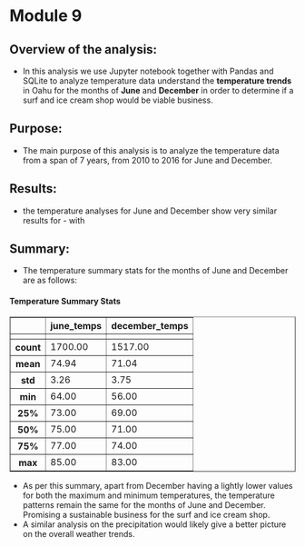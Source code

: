 # Module 9
## Overview  of the analysis:
* In this analysis we use Jupyter notebook together with Pandas and SQLite to analyze temperature data understand the **temperature trends** in Oahu for the months of **June** and **December** in order to determine if a surf and ice cream shop would be viable business.
## Purpose:
* The main purpose of this analysis is to analyze the temperature data from a span of 7 years, from 2010 to 2016 for June and December. 
## Results:
* the temperature analyses for June and December show very similar results for - with  
## Summary:
* The temperature summary stats for the months of June and December are as follows:
#### Temperature Summary Stats
<table border="1" class="dataframe">
  <thead>
    <tr style="text-align: right;">
      <th></th>
      <th>june_temps</th>
      <th>december_temps</th>
    </tr>
    <tr>
      <th></th>
      <th></th>
      <th></th>
    </tr>
  </thead>
  <tbody>
    <tr>
      <th>count</th>
      <td>1700.00</td>
      <td>1517.00</td>
    </tr>
    <tr>
      <th>mean</th>
      <td>74.94</td>
      <td>71.04</td>
    </tr>
    <tr>
      <th>std</th>
      <td>3.26</td>
      <td>3.75</td>
    </tr>
    <tr>
      <th>min</th>
      <td>64.00</td>
      <td>56.00</td>
    </tr>
    <tr>
      <th>25%</th>
      <td>73.00</td>
      <td>69.00</td>
    </tr>
    <tr>
      <th>50%</th>
      <td>75.00</td>
      <td>71.00</td>
    </tr>
    <tr>
      <th>75%</th>
      <td>77.00</td>
      <td>74.00</td>
    </tr>
    <tr>
      <th>max</th>
      <td>85.00</td>
      <td>83.00</td>
    </tr>
  </tbody>
</table>

- As per this summary, apart from December having a lightly lower values for both the maximum and minimum temperatures, the temperature patterns remain the same for the months of June and December. Promising a sustainable business for the surf and ice cream shop.
- A similar analysis on the precipitation would likely give a better picture on the overall weather trends. 
